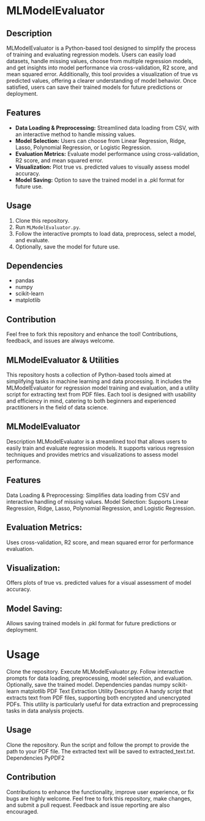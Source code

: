 # MLModelEvaluator

## Description
MLModelEvaluator is a Python-based tool designed to simplify the process of training and evaluating regression models. Users can easily load datasets, handle missing values, choose from multiple regression models, and get insights into model performance via cross-validation, R2 score, and mean squared error. Additionally, this tool provides a visualization of true vs predicted values, offering a clearer understanding of model behavior. Once satisfied, users can save their trained models for future predictions or deployment.

## Features
- **Data Loading & Preprocessing:** Streamlined data loading from CSV, with an interactive method to handle missing values.
- **Model Selection:** Users can choose from Linear Regression, Ridge, Lasso, Polynomial Regression, or Logistic Regression.
- **Evaluation Metrics:** Evaluate model performance using cross-validation, R2 score, and mean squared error.
- **Visualization:** Plot true vs. predicted values to visually assess model accuracy.
- **Model Saving:** Option to save the trained model in a .pkl format for future use.

## Usage
1. Clone this repository.
2. Run `MLModelEvaluator.py`.
3. Follow the interactive prompts to load data, preprocess, select a model, and evaluate.
4. Optionally, save the model for future use.

## Dependencies
- pandas
- numpy
- scikit-learn
- matplotlib

## Contribution
Feel free to fork this repository and enhance the tool! Contributions, feedback, and issues are always welcome.

## MLModelEvaluator & Utilities
This repository hosts a collection of Python-based tools aimed at simplifying tasks in machine learning and data processing. It includes the MLModelEvaluator for regression model training and evaluation, and a utility script for extracting text from PDF files. Each tool is designed with usability and efficiency in mind, catering to both beginners and experienced practitioners in the field of data science.

## MLModelEvaluator
Description
MLModelEvaluator is a streamlined tool that allows users to easily train and evaluate regression models. It supports various regression techniques and provides metrics and visualizations to assess model performance.

## Features
Data Loading & Preprocessing: Simplifies data loading from CSV and interactive handling of missing values.
Model Selection: Supports Linear Regression, Ridge, Lasso, Polynomial Regression, and Logistic Regression.
## Evaluation Metrics: 
Uses cross-validation, R2 score, and mean squared error for performance evaluation.
## Visualization: 
Offers plots of true vs. predicted values for a visual assessment of model accuracy.
## Model Saving: 
Allows saving trained models in .pkl format for future predictions or deployment.
# Usage
Clone the repository.
Execute MLModelEvaluator.py.
Follow interactive prompts for data loading, preprocessing, model selection, and evaluation.
Optionally, save the trained model.
Dependencies
pandas
numpy
scikit-learn
matplotlib
PDF Text Extraction Utility
Description
A handy script that extracts text from PDF files, supporting both encrypted and unencrypted PDFs. This utility is particularly useful for data extraction and preprocessing tasks in data analysis projects.

## Usage
Clone the repository.
Run the script and follow the prompt to provide the path to your PDF file.
The extracted text will be saved to extracted_text.txt.
Dependencies
PyPDF2
## Contribution
Contributions to enhance the functionality, improve user experience, or fix bugs are highly welcome. Feel free to fork this repository, make changes, and submit a pull request. Feedback and issue reporting are also encouraged.
